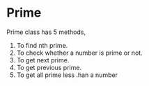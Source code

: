 Prime
=====

Prime class has 5 methods, 
1.  To find nth prime.
2.  To check whether a number is prime or not.
3.  To get next prime.
4.  To get previous prime.
5.  To get all prime less .han a number
